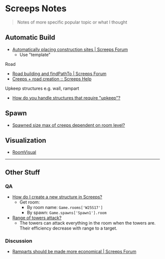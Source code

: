 # Screeps Notes

> Notes of more specific popular topic or what I thought

## Automatic Build

* [Automatically placing construction sites | Screeps Forum](https://screeps.com/forum/topic/2349/automatically-placing-construction-sites/12)
  * Use "template"

Road

* [Road building and findPathTo | Screeps Forum](https://screeps.com/forum/topic/2248/road-building-and-findpathto)
* [Creeps + road creation :: Screeps Help](https://steamcommunity.com/app/464350/discussions/5/351660338715439471/)

Upkeep structures e.g. wall, rampart

* [How do you handle structures that require "upkeep"?](https://www.reddit.com/r/screeps/comments/6kzbqm/how_do_you_handle_structures_that_require_upkeep/)

## Spawn

* [Spawned size max of creeps dependent on room level?](https://www.reddit.com/r/screeps/comments/4xbzo0/spawned_size_max_of_creeps_dependent_on_room_level/)

## Visualization

* [RoomVisual](https://docs.screeps.com/api/#RoomVisual)

---

## Other Stuff

### QA

* [How do I create a new structure in Screeps?](https://stackoverflow.com/questions/27051872/how-do-i-create-a-new-structure-in-screeps)
  * Get room:
    * By room name: `Game.rooms['W25S17']`
    * By spawn: `Game.spawns['Spawn1'].room`
* [Range of towers attack?](https://steamcommunity.com/app/464350/discussions/0/3182216552778656960/)
  * The towers can attack everything in the room when the towers are. Their efficiency decrease with range to a target.

### Discussion

* [Ramparts should be made more economical | Screeps Forum](https://screeps.com/forum/topic/1830/ramparts-should-be-made-more-economical)
